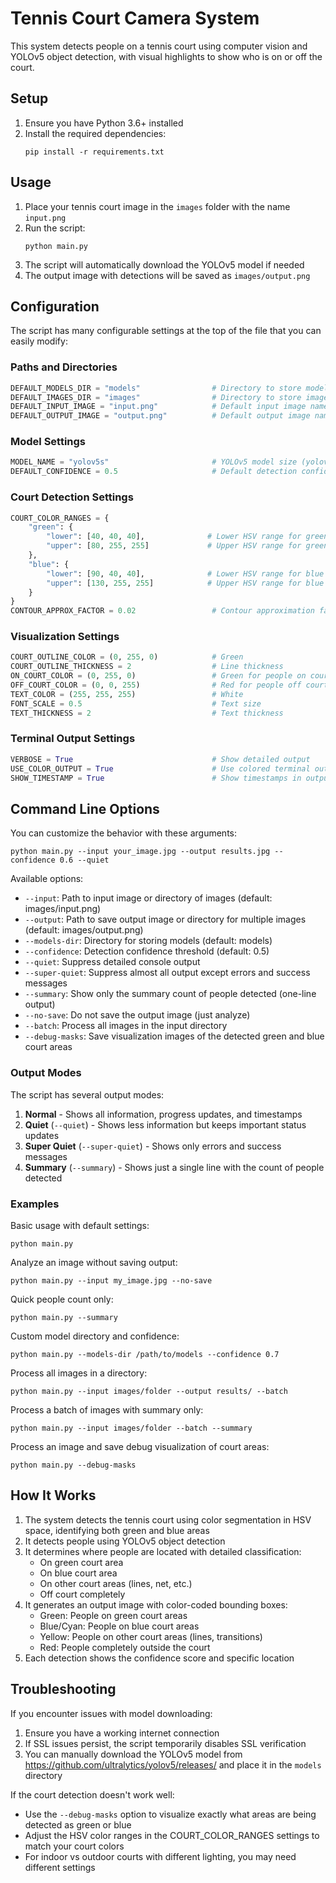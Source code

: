 # Tennis Court Camera System

This system detects people on a tennis court using computer vision and YOLOv5 object detection, with visual highlights to show who is on or off the court.

## Setup

1. Ensure you have Python 3.6+ installed
2. Install the required dependencies:
   ```
   pip install -r requirements.txt
   ```

## Usage

1. Place your tennis court image in the `images` folder with the name `input.png`
2. Run the script:
   ```
   python main.py
   ```
3. The script will automatically download the YOLOv5 model if needed
4. The output image with detections will be saved as `images/output.png`

## Configuration

The script has many configurable settings at the top of the file that you can easily modify:

### Paths and Directories
```python
DEFAULT_MODELS_DIR = "models"                # Directory to store models
DEFAULT_IMAGES_DIR = "images"                # Directory to store images
DEFAULT_INPUT_IMAGE = "input.png"            # Default input image name
DEFAULT_OUTPUT_IMAGE = "output.png"          # Default output image name
```

### Model Settings
```python
MODEL_NAME = "yolov5s"                       # YOLOv5 model size (yolov5s, yolov5m, yolov5l, etc.)
DEFAULT_CONFIDENCE = 0.5                     # Default detection confidence threshold
```

### Court Detection Settings
```python
COURT_COLOR_RANGES = {
    "green": {
        "lower": [40, 40, 40],              # Lower HSV range for green courts
        "upper": [80, 255, 255]             # Upper HSV range for green courts
    },
    "blue": {
        "lower": [90, 40, 40],              # Lower HSV range for blue courts
        "upper": [130, 255, 255]            # Upper HSV range for blue courts
    }
}
CONTOUR_APPROX_FACTOR = 0.02                 # Contour approximation factor
```

### Visualization Settings
```python
COURT_OUTLINE_COLOR = (0, 255, 0)            # Green
COURT_OUTLINE_THICKNESS = 2                  # Line thickness
ON_COURT_COLOR = (0, 255, 0)                 # Green for people on court
OFF_COURT_COLOR = (0, 0, 255)                # Red for people off court
TEXT_COLOR = (255, 255, 255)                 # White
FONT_SCALE = 0.5                             # Text size
TEXT_THICKNESS = 2                           # Text thickness
```

### Terminal Output Settings
```python
VERBOSE = True                               # Show detailed output
USE_COLOR_OUTPUT = True                      # Use colored terminal output
SHOW_TIMESTAMP = True                        # Show timestamps in output
```

## Command Line Options

You can customize the behavior with these arguments:

```
python main.py --input your_image.jpg --output results.jpg --confidence 0.6 --quiet
```

Available options:
- `--input`: Path to input image or directory of images (default: images/input.png)
- `--output`: Path to save output image or directory for multiple images (default: images/output.png)
- `--models-dir`: Directory for storing models (default: models)
- `--confidence`: Detection confidence threshold (default: 0.5)
- `--quiet`: Suppress detailed console output
- `--super-quiet`: Suppress almost all output except errors and success messages
- `--summary`: Show only the summary count of people detected (one-line output)
- `--no-save`: Do not save the output image (just analyze)
- `--batch`: Process all images in the input directory
- `--debug-masks`: Save visualization images of the detected green and blue court areas

### Output Modes

The script has several output modes:
1. **Normal** - Shows all information, progress updates, and timestamps
2. **Quiet** (`--quiet`) - Shows less information but keeps important status updates
3. **Super Quiet** (`--super-quiet`) - Shows only errors and success messages
4. **Summary** (`--summary`) - Shows just a single line with the count of people detected

### Examples

Basic usage with default settings:
```
python main.py
```

Analyze an image without saving output:
```
python main.py --input my_image.jpg --no-save
```

Quick people count only:
```
python main.py --summary
```

Custom model directory and confidence:
```
python main.py --models-dir /path/to/models --confidence 0.7
```

Process all images in a directory:
```
python main.py --input images/folder --output results/ --batch
```

Process a batch of images with summary only:
```
python main.py --input images/folder --batch --summary
```

Process an image and save debug visualization of court areas:
```
python main.py --debug-masks
```

## How It Works

1. The system detects the tennis court using color segmentation in HSV space, identifying both green and blue areas
2. It detects people using YOLOv5 object detection
3. It determines where people are located with detailed classification:
   - On green court area
   - On blue court area
   - On other court areas (lines, net, etc.)
   - Off court completely
4. It generates an output image with color-coded bounding boxes:
   - Green: People on green court areas
   - Blue/Cyan: People on blue court areas
   - Yellow: People on other court areas (lines, transitions)
   - Red: People completely outside the court
5. Each detection shows the confidence score and specific location

## Troubleshooting

If you encounter issues with model downloading:
1. Ensure you have a working internet connection
2. If SSL issues persist, the script temporarily disables SSL verification
3. You can manually download the YOLOv5 model from https://github.com/ultralytics/yolov5/releases/ and place it in the `models` directory

If the court detection doesn't work well:
- Use the `--debug-masks` option to visualize exactly what areas are being detected as green or blue
- Adjust the HSV color ranges in the COURT_COLOR_RANGES settings to match your court colors
- For indoor vs outdoor courts with different lighting, you may need different settings 